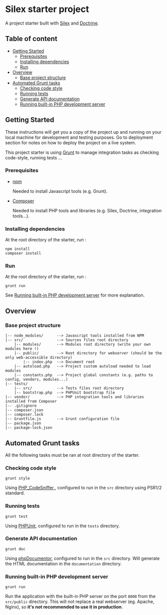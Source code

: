 # Silex starter project

A project starter built with [Silex](https://silex.sensiolabs.org/) and [Doctrine](http://docs.doctrine-project.org/projects/doctrine-orm/en/latest/).

## Table of content
* [Getting Started](#getting-started)
    * [Prerequisites](#prerequisites)
    * [Installing dependencies](#installing-dependencies)
    * [Run](#run)
* [Overview](#overview)
    * [Base project structure](#base-project-structure)
* [Automated Grunt tasks](#automated-grunt-tasks)
    * [Checking code style](#checking-code-style)
    * [Running tests](#running-tests)
    * [Generate API documentation](#generate-api-documentation)
    * [Running built-in PHP development server](#running-built-in-php-development-server)
    

## Getting Started

These instructions will get you a copy of the project up and running on your local machine for development and testing purposes. 
Go to deployment section for notes on how to deploy the project on a live system.

This project starter is using [Grunt](https://gruntjs.com/) to manage integration tasks as checking code-style, running tests ... 

### Prerequisites

* [npm](https://www.npmjs.com/get-npm) 

    Needed to install Javascript tools (e.g. Grunt).

* [Composer](https://getcomposer.org/download/)

    Needed to install PHP tools and libraries (e.g. Silex, Doctrine, integration tools...).

### Installing dependencies

At the root directory of the starter, run :

```shell
npm install
composer install
```

### Run

At the root directory of the starter, run :

```shell
grunt run
```

See [Running built-in PHP development server](#running-built-in-php-development-server) for more explanation.

## Overview

### Base project structure

```
|-- node_modules/      --> Javascript tools installed from NPM
|-- src/               --> Sources files root directory
    |-- modules/       --> Modules root directory (write your own modules here !)
    |-- public/        --> Root directory for webserver (should be the only web-accessible directory)
        |-- index.php  --> Document root
    |-- autoload.php   --> Project custom autoload needed to load modules
    |-- constants.php  --> Project global constants (e.g. paths to config, vendors, modules...)
|-- tests/
    |-- src/           --> Tests files root directory
    |-- bootstrap.php  --> PHPUnit bootstrap file
|-- vendor/            --> PHP integration tools and libraries installed from Composer
|-- .gitignore
|-- composer.json
|-- composer.lock
|-- Gruntfile.js       --> Grunt configuration file
|-- package.json
|-- package-lock.json
```

## Automated Grunt tasks

All the following tasks must be ran at root directory of the starter.

### Checking code style
```shell
grunt style
```
Using [PHP_CodeSniffer ](https://github.com/squizlabs/PHP_CodeSniffer), configured to run in the ``src`` directory using PSR1/2 standard.


### Running tests
```shell
grunt test
```
Using [PHPUnit](https://github.com/sebastianbergmann/phpunit), configured to run in the ``tests`` directory.

### Generate API documentation
```shell
grunt doc
```
Using [phpDocumentor](https://www.phpdoc.org/), configured to run in the ``src`` directory. Will generate the HTML
documentation in the ``documentation`` directory. 


### Running built-in PHP development server
```shell
grunt run
```
Run the application with the built-in PHP server on the port ``8000`` from the ``src/public`` directory.
This will not replace a real webserver (eg. Apache, Nginx), so **it's not recommended to use it in production**.






